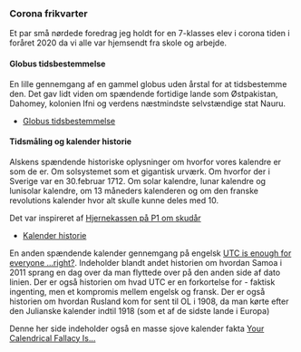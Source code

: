### Corona frikvarter

Et par små nørdede foredrag jeg holdt for en 7-klasses elev i corona tiden i foråret 2020 da vi alle var hjemsendt fra skole og arbejde.

#### Globus tidsbestemmelse

En lille gennemgang af en gammel globus uden årstal for at tidsbestemme den. Det gav lidt viden om spændende fortidige lande som Østpakistan, Dahomey, kolonien Ifni og verdens næstmindste selvstændige stat Nauru.

* [Globus tidsbestemmelse](./globus/globus.pdf)

#### Tidsmåling og kalender historie

Alskens spændende historiske oplysninger om hvorfor vores kalendre er som de er. Om solsystemet som et gigantisk urværk. Om hvorfor der i Sverige var en 30.februar 1712. Om solar kalendre, lunar kalendre og lunisolar kalendre, om 13 måneders kalenderen og om den franske revolutions kalender hvor alt skulle kunne deles med 10.

Det var inspireret af [Hjernekassen på P1 om skudår](https://www.dr.dk/radio/p1/hjernekassen-pa-p1/hjernekassen-pa-p1-2016-02-29)

* [Kalender historie](./kalender/kalender.pdf)

En anden spændende kalender gennemgang på engelsk [UTC is enough for everyone ...right?](https://zachholman.com/talk/utc-is-enough-for-everyone-right). Indeholder blandt andet historien om hvordan Samoa i 2011 sprang en dag over da man flyttede over på den anden side af dato linien. Der er også historien om hvad UTC er en forkortelse for - faktisk ingenting, men et kompromis mellem engelsk og fransk. Der er også historien om hvordan Rusland kom for sent til OL i 1908, da man kørte efter den Julianske kalender indtil 1918 (som et af de sidste lande i Europa)

Denne her side indeholder også en masse sjove kalender fakta [Your Calendrical Fallacy Is...](https://yourcalendricalfallacyis.com/)

